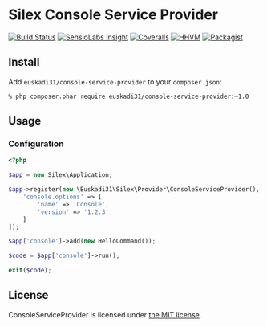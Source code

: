 # Silex Console Service Provider

[![Build Status](https://img.shields.io/travis/euskadi31/ConsoleServiceProvider/master.svg)](https://travis-ci.org/euskadi31/ConsoleServiceProvider)
[![SensioLabs Insight](https://img.shields.io/sensiolabs/i/30de6079-6e99-4f17-88c9-40eb77bbb532.svg)](https://insight.sensiolabs.com/projects/30de6079-6e99-4f17-88c9-40eb77bbb532)
[![Coveralls](https://img.shields.io/coveralls/euskadi31/ConsoleServiceProvider.svg)](https://coveralls.io/github/euskadi31/ConsoleServiceProvider)
[![HHVM](https://img.shields.io/hhvm/euskadi31/ConsoleServiceProvider.svg)](https://travis-ci.org/euskadi31/ConsoleServiceProvider)
[![Packagist](https://img.shields.io/packagist/v/euskadi31/console-service-provider.svg)](https://packagist.org/packages/euskadi31/console-service-provider)


## Install

Add `euskadi31/console-service-provider` to your `composer.json`:

    % php composer.phar require euskadi31/console-service-provider:~1.0

## Usage

### Configuration

```php
<?php

$app = new Silex\Application;

$app->register(new \Euskadi31\Silex\Provider\ConsoleServiceProvider(), [
    'console.options' => [
        'name' => 'Console',
        'version' => '1.2.3'
    ]
]);

$app['console']->add(new HelloCommand());

$code = $app['console']->run();

exit($code);
```

## License

ConsoleServiceProvider is licensed under [the MIT license](LICENSE.md).
